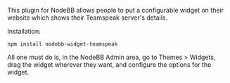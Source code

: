 This plugin for NodeBB allows people to put a configurable widget on their website which shows their Teamspeak server's details.

Installation:

    npm install nodebb-widget-teamspeak

All one must do is, in the NodeBB Admin area, go to Themes > Widgets, drag the widget wherever they want, and configure the options for the widget.
